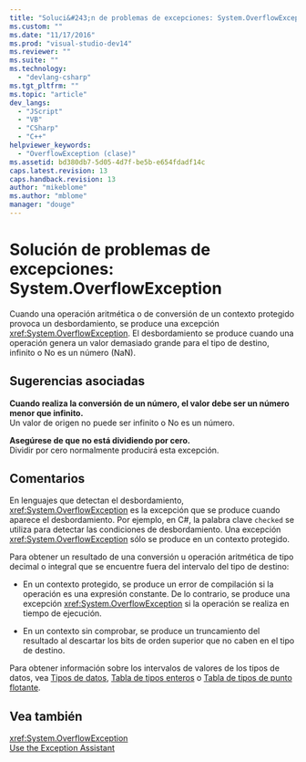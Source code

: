 ```yaml
---
title: "Soluci&#243;n de problemas de excepciones: System.OverflowException | Microsoft Docs"
ms.custom: ""
ms.date: "11/17/2016"
ms.prod: "visual-studio-dev14"
ms.reviewer: ""
ms.suite: ""
ms.technology: 
  - "devlang-csharp"
ms.tgt_pltfrm: ""
ms.topic: "article"
dev_langs: 
  - "JScript"
  - "VB"
  - "CSharp"
  - "C++"
helpviewer_keywords: 
  - "OverflowException (clase)"
ms.assetid: bd380db7-5d05-4d7f-be5b-e654fdadf14c
caps.latest.revision: 13
caps.handback.revision: 13
author: "mikeblome"
ms.author: "mblome"
manager: "douge"
---
```

# Soluci&#243;n de problemas de excepciones: System.OverflowException
Cuando una operación aritmética o de conversión de un contexto protegido provoca un desbordamiento, se produce una excepción <xref:System.OverflowException>. El desbordamiento se produce cuando una operación genera un valor demasiado grande para el tipo de destino, infinito o No es un número \(NaN\).  
  
## Sugerencias asociadas  
 **Cuando realiza la conversión de un número, el valor debe ser un número menor que infinito.**  
 Un valor de origen no puede ser infinito o No es un número.  
  
 **Asegúrese de que no está dividiendo por cero.**  
 Dividir por cero normalmente producirá esta excepción.  
  
## Comentarios  
 En lenguajes que detectan el desbordamiento, <xref:System.OverflowException> es la excepción que se produce cuando aparece el desbordamiento. Por ejemplo, en C\#, la palabra clave `checked` se utiliza para detectar las condiciones de desbordamiento. Una excepción <xref:System.OverflowException> sólo se produce en un contexto protegido.  
  
 Para obtener un resultado de una conversión u operación aritmética de tipo decimal o integral que se encuentre fuera del intervalo del tipo de destino:  
  
-   En un contexto protegido, se produce un error de compilación si la operación es una expresión constante. De lo contrario, se produce una excepción <xref:System.OverflowException> si la operación se realiza en tiempo de ejecución.  
  
-   En un contexto sin comprobar, se produce un truncamiento del resultado al descartar los bits de orden superior que no caben en el tipo de destino.  
  
 Para obtener información sobre los intervalos de valores de los tipos de datos, vea [Tipos de datos](../Topic/Data%20Type%20Summary%20\(Visual%20Basic\).md), [Tabla de tipos enteros](../Topic/Integral%20Types%20Table%20\(C%23%20Reference\).md) o [Tabla de tipos de punto flotante](../Topic/Floating-Point%20Types%20Table%20\(C%23%20Reference\).md).  
  
## Vea también  
 <xref:System.OverflowException>   
 [Use the Exception Assistant](../Topic/How%20to:%20Use%20the%20Exception%20Assistant.md)